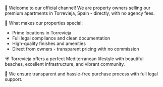 
👋 Welcome to our official channel! We are property owners selling our premium apartments in Torrevieja, Spain - directly, with no agency fees.

🔑 What makes our properties special:
- Prime locations in Torrevieja
- Full legal compliance and clean documentation
- High-quality finishes and amenities
- Direct from owners - transparent pricing with no commission

☀️ Torrevieja offers a perfect Mediterranean lifestyle with beautiful beaches, excellent infrastructure, and vibrant community.

💼 We ensure transparent and hassle-free purchase process with full legal support.
